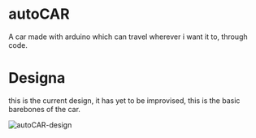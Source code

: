 # autoCAR
A car made with arduino which can travel wherever i want it to, through code.
# Designa
this is the current design, it has yet to be improvised, this is the basic barebones of the car.

![autoCAR-design](https://github.com/tanmay-devv/autoCAR/assets/151938923/c33c9e48-ecda-4bbf-9890-90d0390acade)

